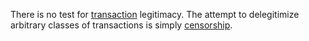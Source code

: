 There is no test for [transaction](Glossary#transaction) legitimacy. The attempt to delegitimize arbitrary classes of transactions is simply [censorship](Glossary#censorship).